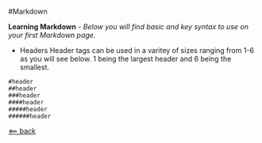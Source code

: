 #Markdown

**Learning Markdown** - 
*Below you will find basic and key syntax to use on your first Markdown page.*

* Headers
Header tags can be used in a varitey of sizes ranging from 1-6 as you will see below. 1 being the largest header and 6 being the smallest.

```
#header
##header
###header
####header
#####header
######header
```


[<== back](https://nickdeans.github.io/reading-notes/)
